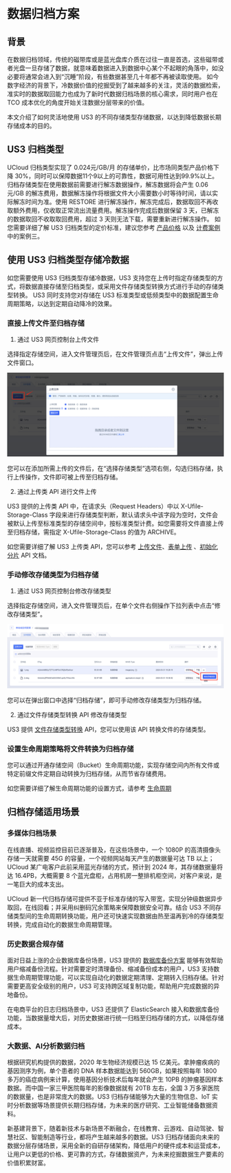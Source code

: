 # 数据归档方案

## 背景
在数据归档领域，传统的磁带库或是蓝光盘库介质在过往一直是首选，这些磁带或者光盘一旦存储了数据，就意味着数据进入到数据中心某个不起眼的角落中，如没必要将通常会进入到“沉睡”阶段，有些数据甚至几十年都不再被读取使用。
如今数字经济的背景下，冷数据价值的挖掘受到了越来越多的关注，灵活的数据检索，准实时的数据取回能力也成为了新时代数据归档场景的核心需求，同时用户也在 TCO 成本优化的角度开始关注数据分层带来的价值。

本文介绍了如何灵活地使用 US3 的不同存储类型存储数据，以达到降低数据长期存储成本的目的。

## US3 归档类型

UCloud 归档类型实现了 0.024元/GB/月 的存储单价，比市场同类型产品价格下降 30%，同时可以保障数据11个9以上的可靠性，数据可用性达到99.9%以上。
归档存储类型在使用数据前需要进行解冻数据操作，解冻数据将会产生 0.06元/GB 的解冻费用，数据解冻操作将根据文件大小需要数小时等待时间，请以实际解冻时间为准。使用 RESTORE 进行解冻操作，解冻完成后，数据取回不再收取额外费用，仅收取正常流出流量费用。解冻操作完成后数据保留 3 天，已解冻的数据取回不收取取回费用，超过 3 天则无法下载，需要重新进行解冻操作。
如您需要详细了解 US3 归档类型的定价标准，建议您参考 [产品价格](/ufile/bill/billing) 以及 [计费案例](/ufile/bill/case) 中的案例三。

## 使用 US3 归档类型存储冷数据

如您需要使用 US3 归档类型存储冷数据，US3 支持您在上传时指定存储类型的方式，将数据直接存储至归档类型，或采用文件存储类型转换方式进行手动的存储类型转换。
US3 同时支持您对存储在 US3 标准类型或低频类型中的数据配置生命周期策略，以达到定期自动降冷的效果。

### 直接上传文件至归档存储

1. 通过 US3 网页控制台上传文件

选择指定存储空间，进入文件管理页后，在文件管理页点击“上传文件”，弹出上传文件窗口。

![image](/images/文件管理4.png)

您可以在添加所需上传的文件后，在“选择存储类型”选项右侧，勾选归档存储，执行上传操作，文件即可被上传至归档存储。

2. 通过上传类 API 进行文件上传

US3 提供的上传类 API 中，在请求头（Request Headers）中以 X-Ufile-Storage-Class 字段来进行存储类型判断，默认请求头中该字段为空时，文件会被默认上传至标准类型的存储空间中，按标准类型计费。如您需要将文件直接上传至归档存储，需指定 X-Ufile-Storage-Class 的值为 ARCHIVE。

如您需要详细了解 US3 上传类 API，您可以参考 [上传文件](https://docs.ucloud.cn/api/ufile-api/put_file)、[表单上传](https://docs.ucloud.cn/api/ufile-api/post_file) 、[初始化分片](https://docs.ucloud.cn/api/ufile-api/initiate_multipart_upload) API 文档。

### 手动修改存储类型为归档存储

1. 通过 US3 网页控制台修改存储类型

选择指定存储空间，进入文件管理页后，在单个文件右侧操作下拉列表中点击“修改存储类型”。

![image](/images/文件管理9.png)

您可以在弹出窗口中选择“归档存储”，即可手动修改存储类型为归档存储。

2. 通过文件存储类型转换 API 修改存储类型

US3 提供 [文件存储类型转换](https://docs.ucloud.cn/api/ufile-api/class_switch) API，您可以使用该 API 转换文件的存储类型。

### 设置生命周期策略将文件转换为归档存储

您可以通过开通存储空间（Bucket）生命周期功能，实现存储空间内所有文件或特定前缀文件定期自动转换为归档存储，从而节省存储费用。

如您需要详细了解生命周期功能的设置方式，请参考 [生命周期](/ufile/guide/lifecycle)

## 归档存储适用场景

### 多媒体归档场景

在线直播、视频监控目前已逐渐普及，在这些场景中，一个 1080P 的高清摄像头存储一天就需要 45G 的容量，一个视频网站每天产生的数据量可达 TB 以上；UCloud 某广电客户此前采用蓝光存储的方式，预计到 2024 年，其存储数据量将达 16.4PB，大概需要 8 个蓝光盘柜，占用机房一整排机柜空间，对客户来说，是一笔巨大的成本支出。

UCloud 新一代归档存储可提供不亚于标准存储的写入带宽，实现分钟级数据异步取回，在线回看；并采用纠删码冗余策略来保障数据安全可靠。结合 US3 不同存储类型间的生命周期转换功能，用户还可快速实现数据由热至温再到冷的存储类型转换，完成自动化的数据生命周期管理。

### 历史数据合规存储

面对日益上涨的企业数据库备份场景，US3 提供的 [数据库备份方案](/ufile/solutions/backup) 能够有效帮助用户缩减备份流程。针对需要定时清理备份、缩减备份成本的用户，US3 支持数据生命周期管理功能，可以实现自动化的数据定期清理、定期转入归档存储。针对需要更高安全级别的用户，US3 可支持跨区域复制功能，帮助用户完成数据的异地备份。

在电商平台的日志归档场景中，US3 还提供了 ElasticSearch 接入和数据库备份功能，当数据量增大后，对历史数据进行统一归档至归档存储的方式，以降低存储成本。

### 大数据、AI分析数据归档

根据研究机构提供的数据，2020 年生物经济规模已达 15 亿美元。拿肿瘤疾病的基因测序为例，单个患者的 DNA 样本数据能达到 560GB，如果按照每年 1800 多万的癌症病例来计算，使用基因分析技术后每年就会产生 10PB 的肿瘤基因样本数据。而中国一家三甲医院每年的影像数据就有 20TB 左右，全国 3 万多家医院的数据量，也是非常庞大的数据。US3 归档存储能够为大量的生物信息、IoT 实时分析数据等场景提供长期归档存储，为未来的医疗研究、工业智能储备数据资料。

新基建背景下，随着新技术与新场景不断融合，在线教育、云游戏、自动驾驶、智慧社区、智能制造等行业，都将产生越来越多的数据。US3 归档存储面向未来的数据分层存储场景，采用全新的自研存储架构，降低用户的硬件成本和运营成本，让用户以更低的价格、更可靠的方式，存储数据资产，为未来挖掘数据生产要素的价值积累财富。
